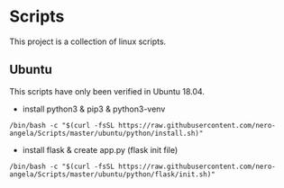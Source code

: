 # Scripts
This project is a collection of linux scripts.

## Ubuntu
This scripts have only been verified in Ubuntu 18.04.
- install python3 & pip3 & python3-venv
```
/bin/bash -c "$(curl -fsSL https://raw.githubusercontent.com/nero-angela/Scripts/master/ubuntu/python/install.sh)"
```

- install flask & create app.py (flask init file)
```
/bin/bash -c "$(curl -fsSL https://raw.githubusercontent.com/nero-angela/Scripts/master/ubuntu/python/flask/init.sh)"
```
